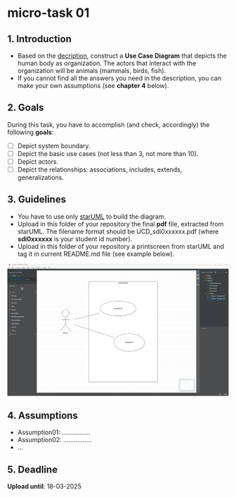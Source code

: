 # micro-task 01
## 1. Introduction
* Based on the [decription](https://www.britannica.com/science/human-body), construct a **Use Case Diagram** that depicts the human body as organization. The actors that interact with the organization will be animals (mammals, birds, fish).
* If you cannot find all the answers you need in the description, you can make your own assumptions (see **chapter 4** below).

## 2. Goals
During this task, you have to accomplish (and check, accordingly) the following **goals**:
- [ ] Depict system boundary.
- [ ] Depict the basic use cases (not less than 3, not more than 10).
- [ ] Depict actors.
- [ ] Depict the relationships: associations, includes, extends, generalizations.

## 3. Guidelines
* You have to use only [starUML](https://staruml.io) to build the diagram.
* Upload in this folder of your repository the final **pdf** file, extracted from starUML. The filename format should be UCD_sdi0xxxxxx.pdf (where **sdi0xxxxxx** is your student id number).
* Upload in this folder  of your repository a printscreen from starUML and tag it in current README.md file (see example below).

![Put here your Use Case Diagram image!](UseCaseDiagram_example.png)

## 4. Assumptions
* Assumption01: ................
* Assumption02: ................
* ...

## 5. Deadline
**Upload until**: 18-03-2025
